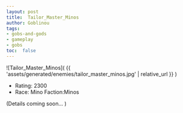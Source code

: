 ```yaml
---
layout: post
title:  Tailor_Master_Minos
author: Goblinou
tags:
- gobs-and-gods
- gameplay
- gobs
toc:  false
---
```


![Tailor_Master_Minos]( {{ 'assets/generated/enemies/tailor_master_minos.jpg' | relative_url }} )
- Rating: 2300
- Race: Mino  Faction:Minos

(Details coming soon... )